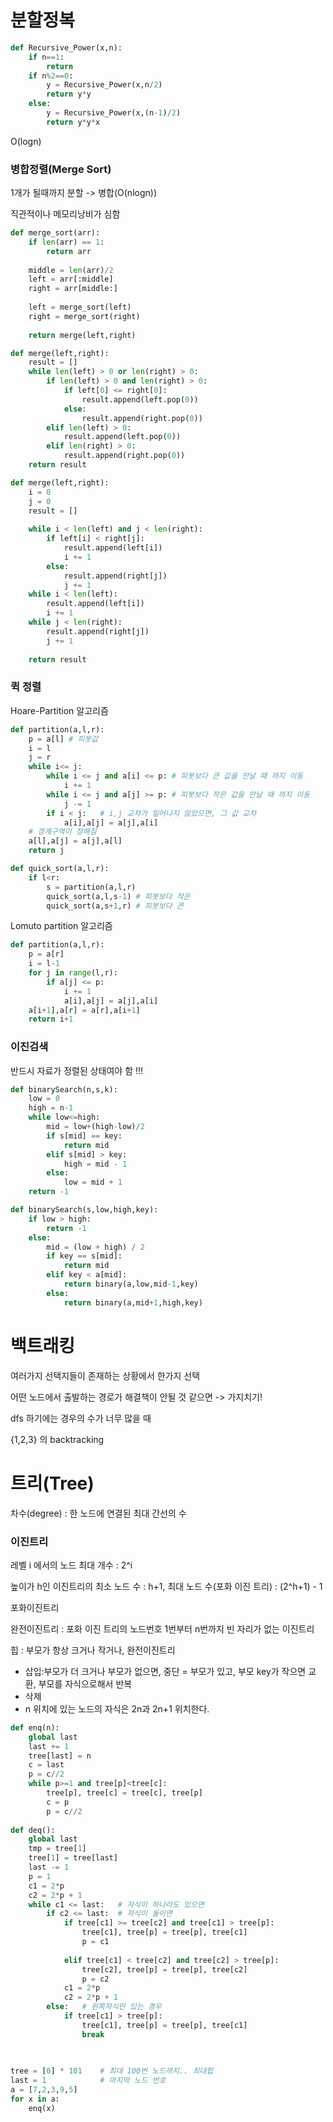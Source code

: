 # 분할정복

```python
def Recursive_Power(x,n):
    if n==1:
        return
    if n%2==0:
        y = Recursive_Power(x,n/2)
        return y*y
    else:
        y = Recursive_Power(x,(n-1)/2)
        return y*y*x
```

O(logn)



### 병합정렬(Merge Sort)

1개가 될때까지 분할 -> 병합(O(nlogn))

직관적이나 메모리낭비가 심함

```python
def merge_sort(arr):
    if len(arr) == 1:
        return arr
    
    middle = len(arr)/2
    left = arr[:middle]
    right = arr[middle:]
    
    left = merge_sort(left)
    right = merge_sort(right)
    
    return merge(left,right)

def merge(left,right):
    result = []
    while len(left) > 0 or len(right) > 0:
        if len(left) > 0 and len(right) > 0:
        	if left[0] <= right[0]:
                result.append(left.pop(0))
            else:
                result.append(right.pop(0))
        elif len(left) > 0:
            result.append(left.pop(0))
        elif len(right) > 0:
            result.append(right.pop(0))
    return result

def merge(left,right):
    i = 0
    j = 0
    result = []
    
    while i < len(left) and j < len(right):
        if left[i] < right[j]:
            result.append(left[i])
            i += 1
        else:
            result.append(right[j])
            j += 1
    while i < len(left):
        result.append(left[i])
        i += 1
    while j < len(right):
        result.append(right[j])
        j += 1
        
    return result
```



### 퀵 정렬

Hoare-Partition 알고리즘

```python
def partition(a,l,r):
    p = a[l] # 피봇값
    i = l
    j = r
    while i<= j:
        while i <= j and a[i] <= p:	# 피봇보다 큰 값을 만날 때 까지 이동
            i += 1
        while i <= j and a[j] >= p:	# 피봇보다 작은 값을 만날 때 까지 이동
            j -= 1
        if i < j:	# i,j 교차가 일어나지 않았으면, 그 값 교차
            a[i],a[j] = a[j],a[i]
    # 경계구역이 정해짐
    a[l],a[j] = a[j],a[l]
    return j

def quick_sort(a,l,r):
    if l<r:
        s = partition(a,l,r)
        quick_sort(a,l,s-1)	# 피봇보다 작은
        quick_sort(a,s+1,r)	# 피봇보다 큰
```



Lomuto partition 알고리즘

```python
def partition(a,l,r):
    p = a[r]
    i = l-1
    for j in range(l,r):
        if a[j] <= p:
            i += 1
            a[i],a[j] = a[j],a[i]
    a[i+1],a[r] = a[r],a[i+1]
    return i+1
```



### 이진검색

반드시 자료가 정렬된 상태여야 함 !!!

```python
def binarySearch(n,s,k):
    low = 0
    high = n-1
    while low<=high:
        mid = low+(high-low)/2
        if s[mid] == key:
            return mid
        elif s[mid] > key:
            high = mid - 1
        else:
            low = mid + 1
    return -1

def binarySearch(s,low,high,key):
    if low > high:
	    return -1
    else:
        mid = (low + high) / 2
        if key == s[mid]:
            return mid
        elif key < a[mid]:
            return binary(a,low,mid-1,key)
        else:
            return binary(a,mid+1,high,key)

```



# 백트래킹

여러가지 선택지들이 존재하는 상황에서 한가지 선택

어떤 노드에서 출발하는 경로가 해결책이 안될 것 같으면 -> 가지치기!

dfs 하기에는 경우의 수가 너무 많을 때



{1,2,3} 의 backtracking



# 트리(Tree)

차수(degree) : 한 노드에 연결된 최대 간선의 수

### 이진트리

레벨 i 에서의 노드 최대 개수 : 2^i

높이가 h인 이진트리의 최소 노드 수 : h+1, 최대 노드 수(포화 이진 트리) : (2^h+1) - 1

포화이진트리

완전이진트리 : 포화 이진 트리의 노드번호 1번부터 n번까지 빈 자리가 없는 이진트리

힙 : 부모가 항상 크거나 작거나, 완전이진트리

- 삽입:부모가 더 크거나 부모가 없으면, 중단 = 부모가 있고, 부모 key가 작으면 교환, 부모를 자식으로해서 반복
- 삭제
- n 위치에 있는 노드의 자식은 2n과 2n+1 위치한다.

```python
def enq(n):
    global last
    last += 1
    tree[last] = n
	c = last
    p = c//2
    while p>=1 and tree[p]<tree[c]:
        tree[p], tree[c] = tree[c], tree[p]
        c = p
        p = c//2
        
def deq():
    global last
    tmp = tree[1]
    tree[1] = tree[last]
    last -= 1
    p = 1
    c1 = 2*p
    c2 = 2*p + 1
    while c1 <= last:	# 자식이 하나라도 있으면
        if c2 <= last:	# 자식이 둘이면
            if tree[c1] >= tree[c2] and tree[c1] > tree[p]:
                tree[c1], tree[p] = tree[p], tree[c1]
                p = c1
                
            elif tree[c1] < tree[c2] and tree[c2] > tree[p]:
                tree[c2], tree[p] = tree[p], tree[c2]
                p = c2
            c1 = 2*p
            c2 = 2*p + 1
        else:	# 왼쪽자식만 있는 경우
            if tree[c1] > tree[p]:
                tree[c1], tree[p] = tree[p], tree[c1]
                break
        
        

tree = [0] * 101	# 최대 100번 노드까지.. 최대힙
last = 1 			# 마지막 노드 번호
a = [7,2,3,9,5]
for x in a:
    enq(x)
```

